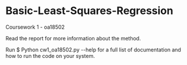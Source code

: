 # Basic-Least-Squares-Regression
Coursework 1 - oa18502

Read the report for more information about the method. 

Run $ Python cw1_oa18502.py --help for a full list of documentation and how to run the code on your system.

